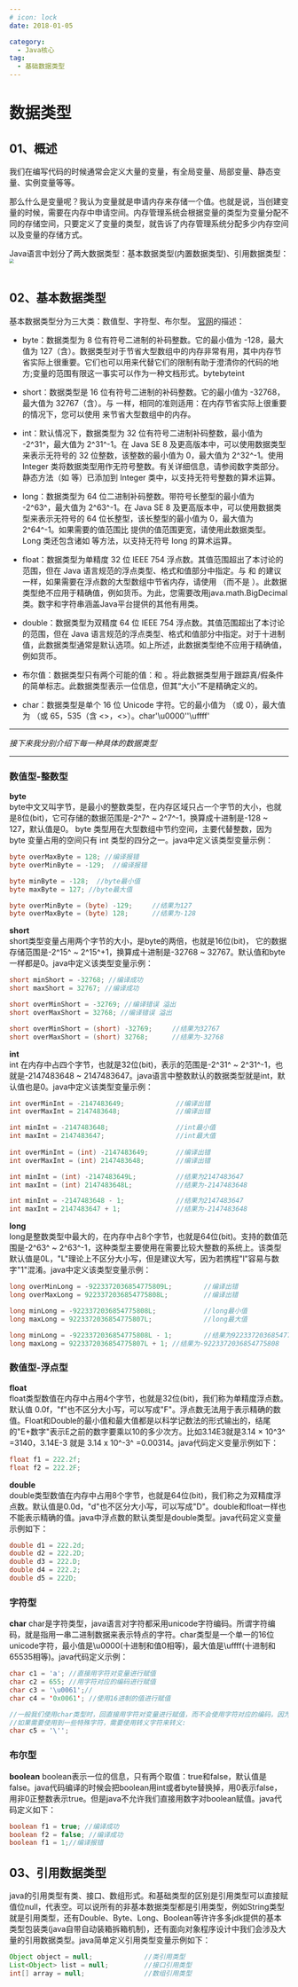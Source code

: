 ```yaml
---
# icon: lock
date: 2018-01-05

category:
  - Java核心
tag:
  - 基础数据类型
---
```


# 数据类型

## 01、概述
我们在编写代码的时候通常会定义大量的变量，有全局变量、局部变量、静态变量、实例变量等等。<br/>

那么什么是变量呢？我认为变量就是申请内存来存储一个值。也就是说，当创建变量的时候，需要在内存中申请空间。内存管理系统会根据变量的类型为变量分配不同的存储空间，只要定义了变量的类型，就告诉了内存管理系统分配多少内存空间以及变量的存储方式。<br/>

Java语言中划分了两大数据类型：基本数据类型(内置数据类型)、引用数据类型：
 <img src="http://cdn.gydblog.com/images/java/java-basic-data-type-1.png"  style="zoom: 50%;margin:0 auto;display:block"/><br/>

## 02、基本数据类型
基本数据类型分为三大类：数值型、字符型、布尔型。
[官网](https://docs.oracle.com/javase/tutorial/java/nutsandbolts/datatypes.html)的描述：

- byte：数据类型为 8 位有符号二进制的补码整数。它的最小值为 -128，最大值为 127（含）。数据类型对于节省大型数组中的内存非常有用，其中内存节省实际上很重要。它们也可以用来代替它们的限制有助于澄清你的代码的地方;变量的范围有限这一事实可以作为一种文档形式。bytebyteint

- short：数据类型是 16 位有符号二进制的补码整数。它的最小值为 -32768，最大值为 32767（含）。与 一样，相同的准则适用：在内存节省实际上很重要的情况下，您可以使用 来节省大型数组中的内存。 

- int：默认情况下，数据类型为 32 位有符号二进制补码整数，最小值为 -2^31^，最大值为 2^31^-1。在 Java SE 8 及更高版本中，可以使用数据类型来表示无符号的 32 位整数，该整数的最小值为 0，最大值为 2^32^-1。使用 Integer 类将数据类型用作无符号整数。有关详细信息，请参阅数字类部分。静态方法（如 等）已添加到 Integer 类中，以支持无符号整数的算术运算。 

- long：数据类型为 64 位二进制补码整数。带符号长整型的最小值为 -2^63^，最大值为 2^63^-1。在 Java SE 8 及更高版本中，可以使用数据类型来表示无符号的 64 位长整型，该长整型的最小值为 0，最大值为 2^64^-1。如果需要的值范围比 提供的值范围更宽，请使用此数据类型。Long 类还包含诸如 等方法，以支持无符号 long 的算术运算。 

- float：数据类型为单精度 32 位 IEEE 754 浮点数。其值范围超出了本讨论的范围，但在 Java 语言规范的浮点类型、格式和值部分中指定。与 和 的建议一样，如果需要在浮点数的大型数组中节省内存，请使用 （而不是 ）。此数据类型绝不应用于精确值，例如货币。为此，您需要改用java.math.BigDecimal 类。数字和字符串涵盖Java平台提供的其他有用类。 

- double：数据类型为双精度 64 位 IEEE 754 浮点数。其值范围超出了本讨论的范围，但在 Java 语言规范的浮点类型、格式和值部分中指定。对于十进制值，此数据类型通常是默认选项。如上所述，此数据类型绝不应用于精确值，例如货币。 

- 布尔值：数据类型只有两个可能的值：和 。将此数据类型用于跟踪真/假条件的简单标志。此数据类型表示一位信息，但其“大小”不是精确定义的。 

- char：数据类型是单个 16 位 Unicode 字符。它的最小值为 （或 0），最大值为 （或 65，535（含 <>，<>）。char'\u0000''\uffff'
 *** 
*接下来我分别介绍下每一种具体的数据类型*
***
### 数值型-整数型
 **byte**  
byte中文又叫字节，是最小的整数类型，在内存区域只占一个字节的大小，也就是8位(bit)，它可存储的数据范围是-2^7^ ~ 2^7^-1，换算成十进制是-128 ~ 127，默认值是0。 byte 类型用在大型数组中节约空间，主要代替整数，因为 byte 变量占用的空间只有 int 类型的四分之一。java中定义该类型变量示例：
```java
byte overMaxByte = 128; //编译报错
byte overMinByte = -129;  //编译报错

byte minByte = -128;  //byte最小值
byte maxByte = 127; //byte最大值

byte overMinByte = (byte) -129;     //结果为127
byte overMaxByte = (byte) 128;      //结果为-128
```

 **short**  
short类型变量占用两个字节的大小，是byte的两倍，也就是16位(bit)， 它的数据存储范围是-2^15^ ~ 2^15^+1，换算成十进制是-32768 ~ 32767。默认值和byte一样都是0。java中定义该类型变量示例：

```java
short minShort = -32768; //编译成功
short maxShort = 32767; //编译成功

short overMinShort = -32769; //编译错误 溢出
short overMaxShort = 32768; //编译错误 溢出

short overMinShort = (short) -32769;     //结果为32767
short overMaxShort = (short) 32768;      //结果为-32768
```

 **int**  
int 在内存中占四个字节，也就是32位(bit)，表示的范围是-2^31^ ~ 2^31^-1，也就是-2147483648 ~ 2147483647。java语言中整数默认的数据类型就是int，默认值也是0。java中定义该类型变量示例：

```java
int overMinInt = -2147483649;             //编译出错
int overMaxInt = 2147483648;              //编译出错

int minInt = -2147483648;                 //int最小值
int maxInt = 2147483647;                  //int最大值 
 
int overMinInt = (int) -2147483649;       //编译出错       
int overMaxInt = (int) 2147483648;        //编译出错

int minInt = (int) -2147483649L;          //结果为2147483647
int maxInt = (int) 2147483648L;           //结果为-2147483648

int minInt = -2147483648 - 1;             //结果为2147483647
int maxInt = 2147483647 + 1;              //结果为-2147483648
```

 **long**  
long是整数类型中最大的，在内存中占8个字节，也就是64位(bit)。支持的数值范围是-2^63^ ~ 2^63^-1，这种类型主要使用在需要比较大整数的系统上。该类型默认值是0L，"L"理论上不区分大小写，但是建议大写，因为若携程"l"容易与数字"1"混淆。java中定义该类型变量示例：
```java
long overMinLong = -9223372036854775809L;        //编译出错
long overMaxLong = 9223372036854775808L;         //编译出错

long minLong = -9223372036854775808L;            //long最小值
long maxLong = 9223372036854775807L;             //long最大值 

long minLong = -9223372036854775808L - 1;        //结果为9223372036854775807
long maxLong = 9223372036854775807L + 1; //结果为-9223372036854775808
```


### 数值型-浮点型
**float**  
float类型数值在内存中占用4个字节，也就是32位(bit)，我们称为单精度浮点数。默认值 0.0f，"f"也不区分大小写，可以写成"F"。浮点数无法用于表示精确的数值。Float和Double的最小值和最大值都是以科学记数法的形式输出的，结尾的"E+数字"表示E之前的数字要乘以10的多少次方。比如3.14E3就是3.14 × 10^3^ =3140，3.14E-3 就是 3.14 x 10^-3^ =0.00314。java代码定义变量示例如下：
```java
float f1 = 222.2f;
float f2 = 222.2F;
``` 
 **double**  
double类型数值在内存中占用8个字节，也就是64位(bit)，我们称之为双精度浮点数。默认值是0.0d，"d"也不区分大小写，可以写成"D"。double和float一样也不能表示精确的值。java中浮点数的默认类型是double类型。java代码定义变量示例如下：
```java
double d1 = 222.2d;
double d2 = 222.2D;
double d3 = 222.D;
double d4 = 222.2;
double d5 = 222D;
``` 
### 字符型
**char**
char是字符类型，java语言对字符都采用unicode字符编码。所谓字符编码，就是指用一串二进制数据来表示特点的字符。char类型是一个单一的16位unicode字符，最小值是\u0000(十进制和值0相等)，最大值是\uffff(十进制和65535相等)。java代码定义示例：
```java
char c1 = 'a'; //直接用字符对变量进行赋值
char c2 = 655; //用字符对应的编码进行赋值 
char c3 = '\u0061';//
char c4 = '0x0061'; //使用16进制的值进行赋值

//一般我们使用char类型时，回直接用字符对变量进行赋值，而不会使用字符对应的编码，因为记不住！
//如果需要使用到一些特殊字符，需要使用转义字符来转义:
char c5 = '\'';
```
### 布尔型
**boolean**
boolean表示一位的信息，只有两个取值：true和false，默认值是false。java代码编译的时候会把boolean用int或者byte替换掉，用0表示false，用非0正整数表示true。但是java不允许我们直接用数字对boolean赋值。java代码定义如下：
```java
boolean f1 = true; //编译成功
boolean f2 = false; //编译成功
boolean f1 = 1;//编译报错
```

## 03、引用数据类型
java的引用类型有类、接口、数组形式。和基础类型的区别是引用类型可以直接赋值位null，代表空。可以说所有的非基本数据类型都是引用类型，例如String类型就是引用类型，还有Double、Byte、Long、Boolean等许许多多jdk提供的基本类型包装类(java自带自动装箱拆箱机制)，还有面向对象程序设计中我们会涉及大量的引用数据类型。java简单定义引用类型变量示例如下：
```java
Object object = null;             //类引用类型
List<Object> list = null;         //接口引用类型
int[] array = null;               //数组引用类型
```
 
